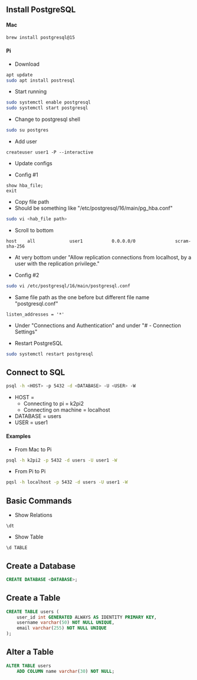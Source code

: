 
## Install PostgreSQL 

#### Mac
```zsh
brew install postgresql@15
```

#### Pi
- Download
```zsh
apt update
sudo apt install postresql
```

- Start running
```zsh
sudo systemctl enable postgresql
sudo systemctl start postgresql
```

- Change to postgresql shell
```zsh
sudo su postgres
```

- Add user
```postgreSQL
createuser user1 -P --interactive
```

- Update configs

- Config #1
```PostgreSQL
show hba_file; 
exit
```
- Copy file path
- Should be something like "/etc/postgresql/16/main/pg_hba.conf"

```zsh
sudo vi <hab_file path>
```
- Scroll to bottom

```
host    all             user1           0.0.0.0/0               scram-sha-256
```
- At very bottom under "Allow replication connections from localhost, by a user with the replication privilege."


- Config #2
```zsh
sudo vi /etc/postgresql/16/main/postgresql.conf
```
- Same file path as the one before but different file name "postgresql.conf"

```
listen_addresses = '*'
```
- Under "Connections and Authentication" and under "# - Connection Settings"

- Restart PostgreSQL
```zsh
sudo systemctl restart postgresql
```

## Connect to SQL

```zsh
psql -h <HOST> -p 5432 -d <DATABASE> -U <USER> -W
```
- HOST = 
	- Connecting to pi = k2pi2
	- Connecting on machine = localhost
- DATABASE = users
- USER = user1

#### Examples

- From Mac to Pi
```zsh
psql -h k2pi2 -p 5432 -d users -U user1 -W
```

- From Pi to Pi
```zsh
pqsl -h localhost -p 5432 -d users -U user1 -W
```


## Basic Commands

- Show Relations
```postgreSQL
\dt
```

- Show Table
```PostgreSQL
\d TABLE
```


## Create a Database

```SQL
CREATE DATABASE <DATABASE>;
```


## Create a Table

```sql
CREATE TABLE users (
	user_id int GENERATED ALWAYS AS IDENTITY PRIMARY KEY,
	username varchar(50) NOT NULL UNIQUE,
	email varchar(255) NOT NULL UNIQUE
);
```


## Alter a Table

```sql
ALTER TABLE users
	ADD COLUMN name varchar(30) NOT NULL;
```

